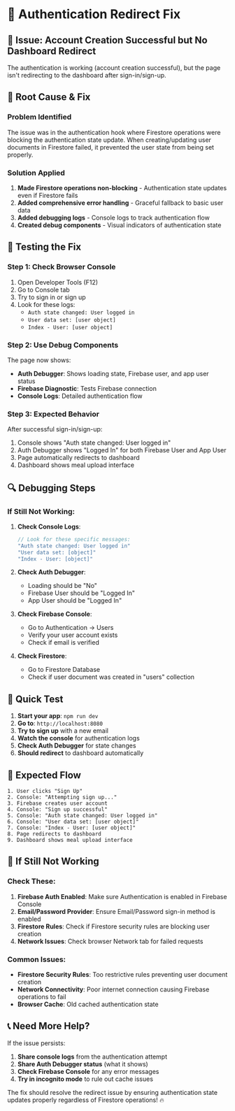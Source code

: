 # 🔐 Authentication Redirect Fix

## 🚨 **Issue: Account Creation Successful but No Dashboard Redirect**

The authentication is working (account creation successful), but the page isn't redirecting to the dashboard after sign-in/sign-up.

## 🔧 **Root Cause & Fix**

### **Problem Identified**
The issue was in the authentication hook where Firestore operations were blocking the authentication state update. When creating/updating user documents in Firestore failed, it prevented the user state from being set properly.

### **Solution Applied**
1. **Made Firestore operations non-blocking** - Authentication state updates even if Firestore fails
2. **Added comprehensive error handling** - Graceful fallback to basic user data
3. **Added debugging logs** - Console logs to track authentication flow
4. **Created debug components** - Visual indicators of authentication state

## 🧪 **Testing the Fix**

### **Step 1: Check Browser Console**
1. Open Developer Tools (F12)
2. Go to Console tab
3. Try to sign in or sign up
4. Look for these logs:
   - `Auth state changed: User logged in`
   - `User data set: [user object]`
   - `Index - User: [user object]`

### **Step 2: Use Debug Components**
The page now shows:
- **Auth Debugger**: Shows loading state, Firebase user, and app user status
- **Firebase Diagnostic**: Tests Firebase connection
- **Console Logs**: Detailed authentication flow

### **Step 3: Expected Behavior**
After successful sign-in/sign-up:
1. Console shows "Auth state changed: User logged in"
2. Auth Debugger shows "Logged In" for both Firebase User and App User
3. Page automatically redirects to dashboard
4. Dashboard shows meal upload interface

## 🔍 **Debugging Steps**

### **If Still Not Working:**

1. **Check Console Logs**:
   ```javascript
   // Look for these specific messages:
   "Auth state changed: User logged in"
   "User data set: [object]"
   "Index - User: [object]"
   ```

2. **Check Auth Debugger**:
   - Loading should be "No"
   - Firebase User should be "Logged In"
   - App User should be "Logged In"

3. **Check Firebase Console**:
   - Go to Authentication → Users
   - Verify your user account exists
   - Check if email is verified

4. **Check Firestore**:
   - Go to Firestore Database
   - Check if user document was created in "users" collection

## 🚀 **Quick Test**

1. **Start your app**: `npm run dev`
2. **Go to**: `http://localhost:8080`
3. **Try to sign up** with a new email
4. **Watch the console** for authentication logs
5. **Check Auth Debugger** for state changes
6. **Should redirect** to dashboard automatically

## 🎯 **Expected Flow**

```
1. User clicks "Sign Up"
2. Console: "Attempting sign up..."
3. Firebase creates user account
4. Console: "Sign up successful"
5. Console: "Auth state changed: User logged in"
6. Console: "User data set: [user object]"
7. Console: "Index - User: [user object]"
8. Page redirects to dashboard
9. Dashboard shows meal upload interface
```

## 🔧 **If Still Not Working**

### **Check These:**

1. **Firebase Auth Enabled**: Make sure Authentication is enabled in Firebase Console
2. **Email/Password Provider**: Ensure Email/Password sign-in method is enabled
3. **Firestore Rules**: Check if Firestore security rules are blocking user creation
4. **Network Issues**: Check browser Network tab for failed requests

### **Common Issues:**

- **Firestore Security Rules**: Too restrictive rules preventing user document creation
- **Network Connectivity**: Poor internet connection causing Firebase operations to fail
- **Browser Cache**: Old cached authentication state

## 📞 **Need More Help?**

If the issue persists:
1. **Share console logs** from the authentication attempt
2. **Share Auth Debugger status** (what it shows)
3. **Check Firebase Console** for any error messages
4. **Try in incognito mode** to rule out cache issues

The fix should resolve the redirect issue by ensuring authentication state updates properly regardless of Firestore operations! 🔥
